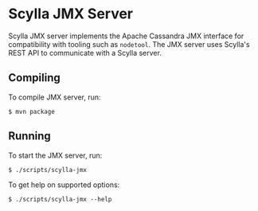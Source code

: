 # Scylla JMX Server

Scylla JMX server implements the Apache Cassandra JMX interface for compatibility with tooling such as `nodetool`. The JMX server uses Scylla's REST API to communicate with a Scylla server.

## Compiling

To compile JMX server, run:

```console
$ mvn package
```

## Running

To start the JMX server, run:

```console
$ ./scripts/scylla-jmx
```

To get help on supported options:

```console
$ ./scripts/scylla-jmx --help
```
